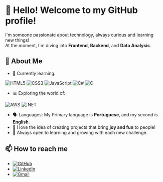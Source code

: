 # 👋 Hello! Welcome to my GitHub profile!

I'm someone passionate about technology, always curious and learning new things!  
At the moment, I'm diving into **Frontend**, **Backend**, and **Data Analysis**.

## 🚀 About Me

- 🌱 Currently learning:
  <p></p>
![HTML5](https://img.shields.io/badge/HTML5-E34F26?style=for-the-badge&logo=html5&logoColor=white) ![CSS3](https://img.shields.io/badge/CSS3-1572B6?style=for-the-badge&logo=css3&logoColor=white) ![JavaScript](https://img.shields.io/badge/JavaScript-F7DF1E?style=for-the-badge&logo=javascript&logoColor=black) ![C#](https://img.shields.io/badge/C%23-239120?style=for-the-badge&logo=c-sharp&logoColor=white) ![C](https://img.shields.io/badge/C-00599C?style=for-the-badge&logo=c&logoColor=white)
- 📊 Exploring the world of:
  <P></P>
![AWS](https://img.shields.io/badge/AWS-000.svg?style=for-the-badge&logo=amazon-aws&logoColor=white) ![.NET](https://img.shields.io/badge/.NET-5C2D91?style=for-the-badge&logo=.net&logoColor=white)
 
- 🗣️ Languages: My Primary language is **Portuguese**, and my second is **English**.
- 🎨 I love the idea of creating projects that bring **joy and fun** to people!
- 🧠 Always open to learning and growing with each new challenge.

## 📫 How to reach me

- [![GitHub](https://img.shields.io/badge/GitHub-100000?style=for-the-badge&logo=github&logoColor=white)](https://github.com/LeCrippo)
- [![LinkedIn](https://img.shields.io/badge/LinkedIn-0077B5?style=for-the-badge&logo=linkedin&logoColor=white)](www.linkedin.com/in/bruno-teixeira-crippa-9685811b4)
- [![Gmail](https://img.shields.io/badge/Gmail-333333?style=for-the-badge&logo=gmail&logoColor=red)](mailto:brunotexcrippa@gmail.com) 


